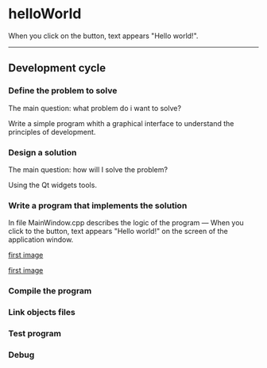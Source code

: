 # helloWorld
When you click on the button, 
text appears "Hello world!".

---

## Development cycle
### Define the problem to solve
The main question: what problem do i want to solve?

Write a simple program whith a graphical interface
to understand the principles of development. 

### Design a solution
The main question: how will I solve the problem?

Using the Qt widgets tools.

### Write a program that implements the solution
In file MainWindow.cpp describes the logic of the program —
When you click to the button, text appears "Hello world!" 
on the screen of the application window.

[first image](https://drive.google.com/file/d/158DiNe8cQ2braWCNt695xli_7X07qBze/view?usp=sharing)

[first image](https://drive.google.com/file/d/12LrsYqUd6smz1jRkvllpeQfCNcRUGPoT/view?usp=sharing)

### Compile the program


### Link objects files


### Test program 


### Debug


